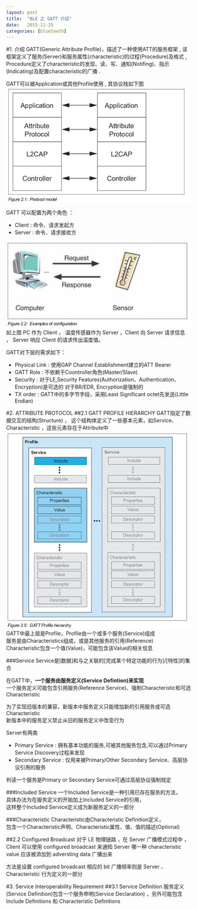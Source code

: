 ```yaml
---
layout: post
title:  "BLE 之 GATT 介绍"
date:   2015-11-25
categories: [bluetooth]
---
```

#1. 介绍 
GATT(Generic Attribute Profile)，描述了一种使用ATT的服务框架 , 该框架定义了服务(Server)和服务属性(characteristic)的过程(Procedure)及格式 , Procedure定义了characteristic的发现、读、写、通知(Notifing)、指示(Indicating)及配置characteristic的广播 .

GATT可以被Application或其他Profile使用 , 其协议栈如下图            
![](/images/bluetooth/ble_gatt_stack.png)         

GATT 可以配置为两个角色 ：         

* Client : 命令、请求发起方 
* Server : 命令、请求接收方

![](/images/bluetooth/ble_gatt_example.png)    
如上图 PC 作为 Client ， 温度传感器作为 Server ，Client 向 Server 请求信息 ， Server 响应 Client 的请求传出温度值。

GATT对下层的需求如下：

- Physical Link : 使用GAP Channel Establishment建立的ATT Bearer 
- GATT Role     : 不依赖于Coontroller角色(Master/Slave) 
- Security      : 对于LE,Security Features(Authorization、Authentication、Encryption)是可选的 
                  对于BR/EDR, Encryption是强制的 
- TX order      : GATT中的多字节字段，采用Least Significant octet先发送(Little Endian)

#2. ATTRIBUTE PROTOCOL
##2.1 GATT PROFILE HIERARCHY
GATT指定了数据交互的结构(Structure) ， 这个结构体定义了一些基本元素，如Service、Characteristic ，这些元素存在于Attribute中              
![](/images/bluetooth/ble_gatt_hierarchy.png)                        
GATT中最上层是Profile，Profile由一个或多个服务(Service)组成                   
服务是由Characteristics组成，或是其他服务的引用(Reference)                 
Characteristic包含一个值(Value)，可能包含该Value的相关信息      

###Service
Service是[数据]和与之关联的[完成某个特定功能的行为]/[特性]的集合
            
在GATT中，**一个服务由服务定义(Service Defintion)来实现**             
一个服务定义可能包含引用服务(Reference Service)、强制Characteristic和可选Characteristic                        

为了实现旧版本的兼容，新版本中服务定义只能增加新的引用服务或可选Characteristic              
新版本中的服务定义禁止从旧的服务定义中改变行为                          

Server有两类 
- Primary Service   : 拥有基本功能的服务,可被其他服务包含,可以通过Primary Service Discovery过程来发现               
- Secondary Service : 仅用来被Primary/Other Secondary Service、高层协议引用的服务                     

判读一个服务是Primary or Secondary Service可通过高层协议强制规定    

###Included Service
一个Included Service是一种引用已存在服务的方法，             
具体办法为在服务定义的开始加上Included Service的引用，          
这样整个Included Service定义成为新服务定义的一部分                

###Characteristic
Characteristic由Characteristic Definition定义，                   
包含一个Characteristic声明、Characteristic属性、值、值的描述(Optional)                  

##2.2 Configured Broadcast
对于 LE 物理链路 ，在 Server 广播模式过程中 ，Client 可以使用 configured broadcast 来通知 Server 哪一种 characteristic value 应该被添加到 adversting data 广播出来 

方法是设置 configured broadcast 相应的 bit
广播频率则是 Server 、 Characteristic 行为定义的一部分 

#3. Service Interoperability Requirement
##3.1 Service Definition
服务定义(Service Definition)包含一个服务申明(Service Declaration) ，另外可能包含 Include Definitions 和 Characteristic Definitions 

 